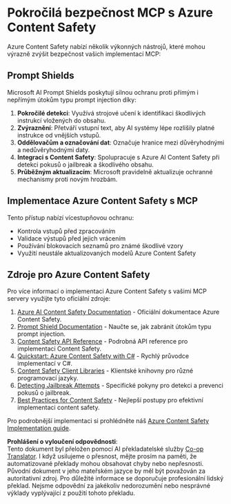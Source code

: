 <!--
CO_OP_TRANSLATOR_METADATA:
{
  "original_hash": "f5300fd1b5e84520d500b2a8f568a1d8",
  "translation_date": "2025-07-17T13:49:12+00:00",
  "source_file": "02-Security/azure-content-safety.md",
  "language_code": "cs"
}
-->
# Pokročilá bezpečnost MCP s Azure Content Safety

Azure Content Safety nabízí několik výkonných nástrojů, které mohou výrazně zvýšit bezpečnost vašich implementací MCP:

## Prompt Shields

Microsoft AI Prompt Shields poskytují silnou ochranu proti přímým i nepřímým útokům typu prompt injection díky:

1. **Pokročilé detekci**: Využívá strojové učení k identifikaci škodlivých instrukcí vložených do obsahu.
2. **Zvýraznění**: Přetváří vstupní text, aby AI systémy lépe rozlišily platné instrukce od vnějších vstupů.
3. **Oddělovačům a označování dat**: Označuje hranice mezi důvěryhodnými a nedůvěryhodnými daty.
4. **Integraci s Content Safety**: Spolupracuje s Azure AI Content Safety při detekci pokusů o jailbreak a škodlivého obsahu.
5. **Průběžným aktualizacím**: Microsoft pravidelně aktualizuje ochranné mechanismy proti novým hrozbám.

## Implementace Azure Content Safety s MCP

Tento přístup nabízí vícestupňovou ochranu:
- Kontrola vstupů před zpracováním
- Validace výstupů před jejich vrácením
- Používání blokovacích seznamů pro známé škodlivé vzory
- Využití neustále aktualizovaných modelů Azure Content Safety

## Zdroje pro Azure Content Safety

Pro více informací o implementaci Azure Content Safety s vašimi MCP servery využijte tyto oficiální zdroje:

1. [Azure AI Content Safety Documentation](https://learn.microsoft.com/azure/ai-services/content-safety/) - Oficiální dokumentace Azure Content Safety.
2. [Prompt Shield Documentation](https://learn.microsoft.com/azure/ai-services/content-safety/concepts/prompt-shield) - Naučte se, jak zabránit útokům typu prompt injection.
3. [Content Safety API Reference](https://learn.microsoft.com/rest/api/contentsafety/) - Podrobná API reference pro implementaci Content Safety.
4. [Quickstart: Azure Content Safety with C#](https://learn.microsoft.com/azure/ai-services/content-safety/quickstart-csharp) - Rychlý průvodce implementací v C#.
5. [Content Safety Client Libraries](https://learn.microsoft.com/azure/ai-services/content-safety/quickstart-client-libraries-rest-api) - Klientské knihovny pro různé programovací jazyky.
6. [Detecting Jailbreak Attempts](https://learn.microsoft.com/azure/ai-services/content-safety/concepts/jailbreak-detection) - Specifické pokyny pro detekci a prevenci pokusů o jailbreak.
7. [Best Practices for Content Safety](https://learn.microsoft.com/azure/ai-services/content-safety/concepts/best-practices) - Nejlepší postupy pro efektivní implementaci content safety.

Pro podrobnější implementaci si prohlédněte náš [Azure Content Safety Implementation guide](./azure-content-safety-implementation.md).

**Prohlášení o vyloučení odpovědnosti**:  
Tento dokument byl přeložen pomocí AI překladatelské služby [Co-op Translator](https://github.com/Azure/co-op-translator). I když usilujeme o přesnost, mějte prosím na paměti, že automatizované překlady mohou obsahovat chyby nebo nepřesnosti. Původní dokument v jeho mateřském jazyce by měl být považován za autoritativní zdroj. Pro důležité informace se doporučuje profesionální lidský překlad. Nejsme odpovědní za jakékoliv nedorozumění nebo nesprávné výklady vyplývající z použití tohoto překladu.